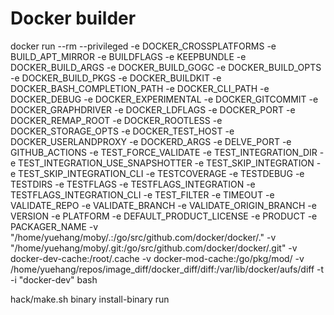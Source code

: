 # Docker builder

docker run --rm --privileged -e DOCKER_CROSSPLATFORMS -e BUILD_APT_MIRROR -e BUILDFLAGS -e KEEPBUNDLE -e DOCKER_BUILD_ARGS -e DOCKER_BUILD_GOGC -e DOCKER_BUILD_OPTS -e DOCKER_BUILD_PKGS -e DOCKER_BUILDKIT -e DOCKER_BASH_COMPLETION_PATH -e DOCKER_CLI_PATH -e DOCKER_DEBUG -e DOCKER_EXPERIMENTAL -e DOCKER_GITCOMMIT -e DOCKER_GRAPHDRIVER -e DOCKER_LDFLAGS -e DOCKER_PORT -e DOCKER_REMAP_ROOT -e DOCKER_ROOTLESS -e DOCKER_STORAGE_OPTS -e DOCKER_TEST_HOST -e DOCKER_USERLANDPROXY -e DOCKERD_ARGS -e DELVE_PORT -e GITHUB_ACTIONS -e TEST_FORCE_VALIDATE -e TEST_INTEGRATION_DIR -e TEST_INTEGRATION_USE_SNAPSHOTTER -e TEST_SKIP_INTEGRATION -e TEST_SKIP_INTEGRATION_CLI -e TESTCOVERAGE -e TESTDEBUG -e TESTDIRS -e TESTFLAGS -e TESTFLAGS_INTEGRATION -e TESTFLAGS_INTEGRATION_CLI -e TEST_FILTER -e TIMEOUT -e VALIDATE_REPO -e VALIDATE_BRANCH -e VALIDATE_ORIGIN_BRANCH -e VERSION -e PLATFORM -e DEFAULT_PRODUCT_LICENSE -e PRODUCT -e PACKAGER_NAME -v "/home/yuehang/moby/.:/go/src/github.com/docker/docker/." -v "/home/yuehang/moby/.git:/go/src/github.com/docker/docker/.git" -v docker-dev-cache:/root/.cache -v docker-mod-cache:/go/pkg/mod/ -v /home/yuehang/repos/image_diff/docker_diff/diff:/var/lib/docker/aufs/diff -t -i "docker-dev" bash

hack/make.sh binary install-binary run
